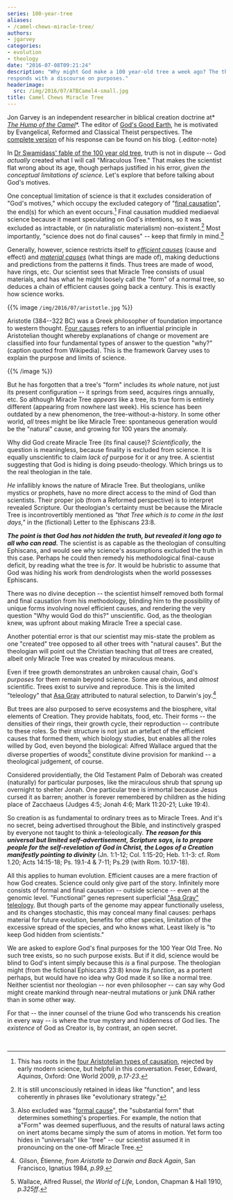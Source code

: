 ```yaml
---
series: 100-year-tree
aliases:
- /camel-chews-miracle-tree/
authors:
- jgarvey
categories:
- evolution
- theology
date: "2016-07-08T09:21:24"
description: "Why might God make a 100 year-old tree a week ago? The theologian Jon Garvey
responds with a discourse on purposes."
headerimage:
  src: /img/2016/07/ATBCamel4-small.jpg
title: Camel Chews Miracle Tree
---
```


Jon Garvey is an independent researcher in biblical creation doctrine at* [*The Hump of the Camel*](http://www.potiphar.jongarvey.co.uk/)*. The editor of [God's Good Earth](http://potiphar.jongarvey.co.uk/gods-good-earth-pdf-book/), he is motivated by Evangelical, Reformed and Classical Theist perspectives. The [complete version](http://potiphar.jongarvey.co.uk/2016/07/08/where-the-mystery-really-lies-a-classical-and-reformed-viewpoint/#more-4174) of his response can be found on his blog.
{.editor-note}

In [Dr Swamidass' fable of the 100 year old tree](https://peacefulscience.org/100-year-old-tree/), truth is not in dispute -- God *actually* created what I will call "Miraculous Tree." That makes the scientist flat wrong about its age, though perhaps justified in his error, *given the conceptual limitations of science.* Let's explore that before talking about God's motives.

One conceptual limitation of science is that it excludes consideration of "God's motives," which occupy the excluded category of "[final causation](https://en.wikipedia.org/wiki/Four_causes#Final_explanation)", the end(s) for which an event occurs.[^1] Final causation muddied mediaeval science because it meant speculating on God's intentions, so it was excluded as intractable, or (in naturalistic materialism) non-existent.[^2] Most importantly, "science does not do final causes" -- keep that firmly in mind.[^3]

Generally, however, science restricts itself to [*efficient causes*](https://en.wikipedia.org/wiki/Four_causes#Efficient_explanation) (cause and effect) and [*material causes*](https://en.wikipedia.org/wiki/Four_causes#Material_explanation) (what things are made of), making deductions and predictions from the patterns it finds. Thus trees are made of wood, have rings, etc. Our scientist sees that Miracle Tree consists of usual materials, and has what he might loosely call the "form" of a normal tree, so deduces a chain of efficient causes going back a century. This is exactly how science works.


{{%  image `/img/2016/07/aristotle.jpg` %}}

Aristotle (384--322 BC) was a Greek philosopher of foundation importance to western thought. [Four causes](https://en.wikipedia.org/wiki/Four_causes) refers to an influential principle in Aristotelian thought whereby explanations of change or movement are classified into four fundamental types of answer to the question "why?" (caption quoted from Wikipedia). This is the framework Garvey uses to explain the purpose and limits of science.

{{% /image  %}}

But he has forgotten that a tree's "form" includes its *whole* nature, not just its present configuration -- it springs from seed, acquires rings annually, etc. So although Miracle Tree *appears* like a tree, its true form is entirely different (appearing from nowhere last week). His science has been outdated by a new phenomenon, the tree-without-a-history. In some other world, *all* trees might be like Miracle Tree: spontaneous generation would be the "natural" cause, and growing for 100 years the anomaly.

Why did God create Miracle Tree (its final cause)? *Scientifically*, the question is meaningless, because finality is excluded from science. It is equally unscientific to claim *lack of* purpose for it or any tree. A scientist suggesting that God is hiding is doing pseudo-theology. Which brings us to the real theologian in the tale.

*He* infallibly knows the nature of Miracle Tree. But theologians, unlike mystics or prophets, have no more direct access to the mind of God than scientists. Their proper job (from a Reformed perspective) is to interpret revealed Scripture. Our theologian's certainty must be because the Miracle Tree is incontrovertibly mentioned as *"that Tree which is to come in the last days,"* in the (fictional) Letter to the Ephiscans 23:8.

***The point is that God has not hidden the truth, but revealed it long ago to all who can read.*** The scientist is as capable as the theologian of consulting Ephiscans, and would see why science's assumptions excluded the truth in this case. Perhaps he could then remedy his methodological final-cause deficit, by reading what the tree is *for*. It would be hubristic to assume that God was hiding his work from dendrologists when the world possesses Ephiscans.

There was no divine deception -- the scientist himself removed both formal and final causation from his methodology, blinding him to the possibility of unique forms involving novel efficient causes, and rendering the very question "Why would God do this?" unscientific. God, as the theologian knew, was upfront about making Miracle Tree a special case.

Another potential error is that our scientist may mis-state the problem as one "created" tree opposed to all other trees with "natural causes". But the theologian will point out the Christian teaching that *all* trees are created, albeit only Miracle Tree was created by miraculous means.

Even if tree growth demonstrates an unbroken causal chain, God's *purposes* for them remain beyond science. Some are obvious, and *almost* scientific. Trees exist to survive and reproduce. This is the limited "teleology" that [Asa Gray](https://en.wikipedia.org/wiki/Asa_Gray) attributed to natural selection, to Darwin's joy.[^4]

But trees are also purposed to serve ecosystems and the biosphere, vital elements of Creation. They provide habitats, food, etc. Their forms -- the densities of their rings, their growth cycle, their reproduction -- contribute to these roles. So their structure is not just an artefact of the efficient causes that formed them, which biology studies, but enables all the roles willed by God, even beyond the biological: Alfred Wallace argued that the diverse properties of woods[^5] constitute divine provision for mankind -- a theological judgement, of course.

Considered providentially, the Old Testament Palm of Deborah was created (naturally) for particular purposes, like the miraculous shrub that sprung up overnight to shelter Jonah. One particular tree is immortal because Jesus cursed it as barren; another is forever remembered by children as the hiding place of Zacchaeus (Judges 4:5; Jonah 4:6; Mark 11:20-21; Luke 19:4).

So creation is as fundamental to ordinary trees as to Miracle Trees. And it's no secret, being advertised throughout the Bible, and instinctively grasped by everyone not taught to think a-teleologically. ***The reason for this universal but limited self-advertisement, Scripture says, is to prepare people for the self-revelation of God in Christ, the Logos of a Creation manifestly pointing to divinity*** (Jn. 1:1-12; Col. 1:15-20; Heb. 1:1-3: cf. Rom 1.20; Acts 14:15-18; Ps. 19.1-4 & 7-11; Ps.29 (with Rom. 10.17-18).

All this applies to human evolution. Efficient causes are a mere fraction of how God creates. Science could only give part of the story. Infinitely more consists of formal and final causation -- outside science -- even at the genomic level. "Functional" genes represent superficial ["Asa Gray" teleology](https://en.wikipedia.org/wiki/Darwiniana). But though parts of the genome may appear functionally useless, and its changes stochastic, this may conceal many final causes: perhaps material for future evolution, benefits for other species, limitation of the excessive spread of the species, and who knows what. Least likely is "to keep God hidden from scientists."

We are asked to explore God's final purposes for the 100 Year Old Tree. No such tree exists, so no such purpose exists. But if it did, science would be blind to God's intent simply because this *is* a final purpose. The theologian might (from the fictional Ephiscans 23:8) know its *function*, as a portent perhaps, but would have no idea why God made it so like a normal tree. Neither scientist nor theologian -- nor even philosopher -- can say why God might create mankind through near-neutral mutations or junk DNA rather than in some other way.

For that -- the inner counsel of the triune God who transcends his creation in every way -- is where the true mystery and hiddenness of God lies. The *existence* of God as Creator is, by contrast, an open secret.

 

[^1]: This has roots in the [four Aristotelian types of causation](https://en.wikipedia.org/wiki/Four_causes), rejected by early modern science, but helpful in this conversation. Feser, Edward, *Aquinas*, Oxford: One World 2009, *p.17-23*.

[^2]: It is still unconsciously retained in ideas like "function", and less coherently in phrases like "evolutionary strategy."

[^3]: Also excluded was "[formal cause](https://en.wikipedia.org/wiki/Four_causes#Formal_explanation)", the "substantial form" that determines something's properties. For example, the notion that a"Form" was deemed superfluous, and the results of natural laws acting on inert atoms became simply the sum of atoms in motion. Yet form too hides in "universals" like "tree" -- our scientist assumed it in pronouncing on the one-off Miracle Tree.

[^4]:  Gilson, Étienne, *from Aristotle to Darwin and Back Again*, San Francisco, Ignatius 1984, *p.99*.

[^5]: Wallace, Alfred Russel, *the World of Life,* London, Chapman & Hall 1910, *p.325ff*.
